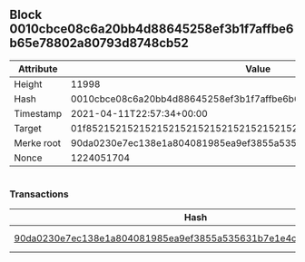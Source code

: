 ## Block 0010cbce08c6a20bb4d88645258ef3b1f7affbe6b65e78802a80793d8748cb52

Attribute | Value
--- | ---
Height | 11998
Hash | 0010cbce08c6a20bb4d88645258ef3b1f7affbe6b65e78802a80793d8748cb52
Timestamp | 2021-04-11T22:57:34+00:00
Target | 01f8521521521521521521521521521521521521521521521521521521521521
Merke root | 90da0230e7ec138e1a804081985ea9ef3855a535631b7e1e4c98c284191367cd
Nonce | 1224051704

```

```

### Transactions

Hash | Amount
--- | ---
[90da0230e7ec138e1a804081985ea9ef3855a535631b7e1e4c98c284191367cd](90da0230e7ec138e1a804081985ea9ef3855a535631b7e1e4c98c284191367cd.md) | 10.00000000 SKEPTI 
